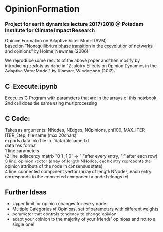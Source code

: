 # OpinionFormation
### Project for earth dynamics lecture 2017/2018 @ Potsdam Institute for Climate Impact Research

Opinion Formation on Adaptive Voter Model (AVM)  
based on ”Nonequilibrium phase transition in the
coevolution of networks and opinions" by Holme, Newman (2006)

We reproduce some results of the above paper and then modify by introducing zealots as done in "Zealotry Effects on Opinion Dynamics in the Adaptive Voter Model" by Klamser, Wiedemann (2017).

## C_Execute.ipynb
Executes C Program with parameters that are in the arrays of this notebook.  
2nd cell does the same using multiprocessing  

## C Code:
Takes as arguments: NNodes, NEdges, NOpinions, phi100, MAX_ITER, ITER_Step, file name (max 20chars)  
exports data into file in ./data/filename.txt  
data has format  
1 line parameters  
(2 line: adjacency matrix "0 1 ;1 0" -> " "after every entry, ";" after each row)  
3 line: opinion vector (array of length NNodes, each entry represents the opinion attribute of the node in consensus state)  
4 line: connected component vector (array of length NNodes, each entry corresponds to the connected component a node belongs to)  



## Further Ideas
- Upper limit for opinion changes for every node
- Multiple Categories of Opinions, set of parameters with different weights
- parameter that controls tendency to change opinion
- adapt your opinion to the majority of your friends' opinions and not to a single one!
